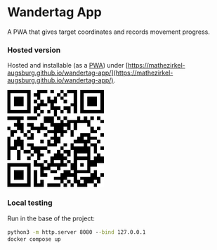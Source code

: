 # Wandertag App

A PWA that gives target coordinates and records movement progress.

### Hosted version

Hosted and installable (as a [PWA](https://web.dev/progressive-web-apps/)) under [https://mathezirkel-augsburg.github.io/wandertag-app/](https://mathezirkel-augsburg.github.io/wandertag-app/).

![QR](qr.png)

### Local testing

Run in the base of the project:

```cmd
python3 -m http.server 8080 --bind 127.0.0.1
docker compose up
```

